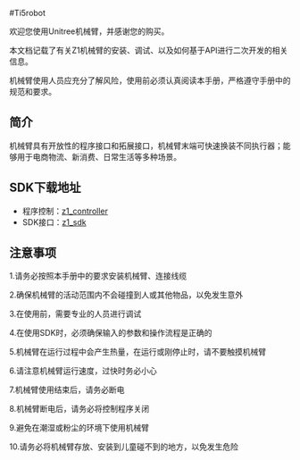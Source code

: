 #Ti5robot

欢迎您使用Unitree机械臂，并感谢您的购买。

本文档记载了有关Z1机械臂的安装、调试、以及如何基于API进行二次开发的相关信息。

机械臂使用人员应充分了解风险，使用前必须认真阅读本手册，严格遵守手册中的规范和要求。

## 简介

机械臂具有开放性的程序接口和拓展接口，机械臂末端可快速换装不同执行器；能够用于电商物流、新消费、日常生活等多种场景。

## SDK下载地址

+ 程序控制：[z1_controller](https://github.com/unitreerobotics/z1_controller)
+ SDK接口：[z1_sdk](https://github.com/unitreerobotics/z1_sdk)

## 注意事项

1.请务必按照本手册中的要求安装机械臂、连接线缆

2.确保机械臂的活动范围内不会碰撞到人或其他物品，以免发生意外

3.在使用前，需要专业的人员进行调试

4.在使用SDK时，必须确保输入的参数和操作流程是正确的

5.机械臂在运行过程中会产生热量，在运行或刚停止时，请不要触摸机械臂

6.请注意机械臂运行速度，过快时务必小心

7.机械臂使用结束后，请务必断电

8.机械臂断电后，请务必将控制程序关闭

9.避免在潮湿或粉尘的环境下使用机械臂

10.请务必将机械臂存放、安装到儿童碰不到的地方，以免发生危险
